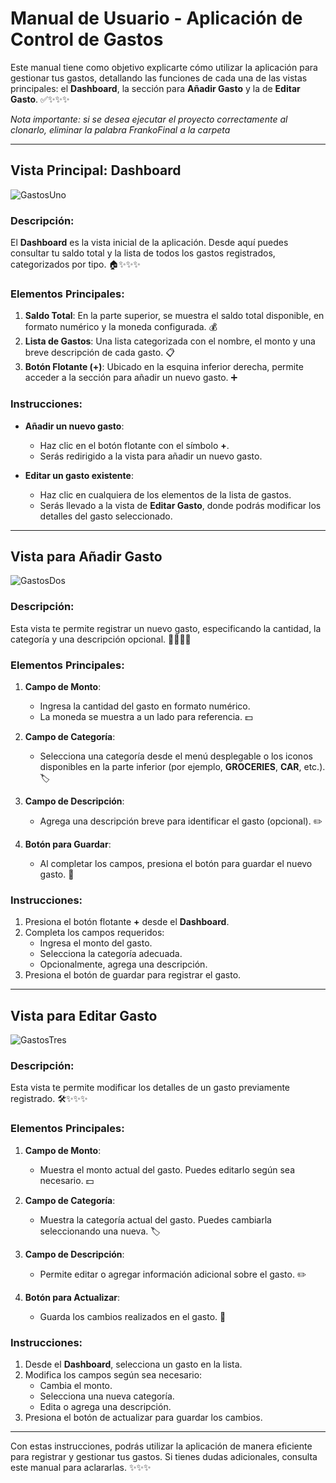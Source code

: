 # Manual de Usuario - Aplicación de Control de Gastos

Este manual tiene como objetivo explicarte cómo utilizar la aplicación para gestionar tus gastos, detallando las funciones de cada una de las vistas principales: el **Dashboard**, la sección para **Añadir Gasto** y la de **Editar Gasto**. ✅✨✨✨

*Nota importante: si se desea ejecutar el proyecto correctamente al clonarlo, eliminar la palabra FrankoFinal a la carpeta*

---

## **Vista Principal: Dashboard**
![GastosUno](https://github.com/user-attachments/assets/b87be21e-bc3e-4924-ac9c-7b79e8f18f27)

### Descripción:
El **Dashboard** es la vista inicial de la aplicación. Desde aquí puedes consultar tu saldo total y la lista de todos los gastos registrados, categorizados por tipo. 🏠✨✨✨

### Elementos Principales:
1. **Saldo Total**: En la parte superior, se muestra el saldo total disponible, en formato numérico y la moneda configurada. 💰
2. **Lista de Gastos**: Una lista categorizada con el nombre, el monto y una breve descripción de cada gasto. 📋
3. **Botón Flotante (+)**: Ubicado en la esquina inferior derecha, permite acceder a la sección para añadir un nuevo gasto. ➕

### Instrucciones:
- **Añadir un nuevo gasto**:
  - Haz clic en el botón flotante con el símbolo **+**.
  - Serás redirigido a la vista para añadir un nuevo gasto.

- **Editar un gasto existente**:
  - Haz clic en cualquiera de los elementos de la lista de gastos.
  - Serás llevado a la vista de **Editar Gasto**, donde podrás modificar los detalles del gasto seleccionado.

---

## **Vista para Añadir Gasto**
![GastosDos](https://github.com/user-attachments/assets/4b3d95ce-2309-4824-9c19-8e0b5c2b0f89)

### Descripción:
Esta vista te permite registrar un nuevo gasto, especificando la cantidad, la categoría y una descripción opcional. 📝✨✨✨

### Elementos Principales:
1. **Campo de Monto**:
   - Ingresa la cantidad del gasto en formato numérico.
   - La moneda se muestra a un lado para referencia. 💵

2. **Campo de Categoría**:
   - Selecciona una categoría desde el menú desplegable o los iconos disponibles en la parte inferior (por ejemplo, **GROCERIES**, **CAR**, etc.). 🏷️

3. **Campo de Descripción**:
   - Agrega una descripción breve para identificar el gasto (opcional). ✏️

4. **Botón para Guardar**:
   - Al completar los campos, presiona el botón para guardar el nuevo gasto. 💾

### Instrucciones:
1. Presiona el botón flotante **+** desde el **Dashboard**.
2. Completa los campos requeridos:
   - Ingresa el monto del gasto.
   - Selecciona la categoría adecuada.
   - Opcionalmente, agrega una descripción.
3. Presiona el botón de guardar para registrar el gasto.

---

## **Vista para Editar Gasto**
![GastosTres](https://github.com/user-attachments/assets/87e9abb7-4950-447d-93ec-823b985d0b78)

### Descripción:
Esta vista te permite modificar los detalles de un gasto previamente registrado. 🛠️✨✨✨

### Elementos Principales:
1. **Campo de Monto**:
   - Muestra el monto actual del gasto. Puedes editarlo según sea necesario. 💵

2. **Campo de Categoría**:
   - Muestra la categoría actual del gasto. Puedes cambiarla seleccionando una nueva. 🏷️

3. **Campo de Descripción**:
   - Permite editar o agregar información adicional sobre el gasto. ✏️

4. **Botón para Actualizar**:
   - Guarda los cambios realizados en el gasto. 💾

### Instrucciones:
1. Desde el **Dashboard**, selecciona un gasto en la lista.
2. Modifica los campos según sea necesario:
   - Cambia el monto.
   - Selecciona una nueva categoría.
   - Edita o agrega una descripción.
3. Presiona el botón de actualizar para guardar los cambios.

---

Con estas instrucciones, podrás utilizar la aplicación de manera eficiente para registrar y gestionar tus gastos. Si tienes dudas adicionales, consulta este manual para aclararlas. ✨✨✨

